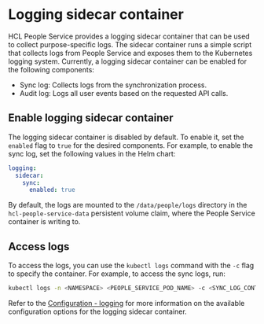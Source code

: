 # Logging sidecar container

HCL People Service provides a logging sidecar container that can be used to collect purpose-specific logs. The sidecar container runs a simple script that collects logs from People Service and exposes them to the Kubernetes logging system. Currently, a logging sidecar container can be enabled for the following components:

- Sync log: Collects logs from the synchronization process.
- Audit log: Logs all user events based on the requested API calls.

## Enable logging sidecar container

The logging sidecar container is disabled by default. To enable it, set the `enabled` flag to `true` for the desired components. For example, to enable the sync log, set the following values in the Helm chart:

```yaml
logging:
  sidecar:
    sync:
      enabled: true
```

By default, the logs are mounted to the `/data/people/logs` directory in the `hcl-people-service-data` persistent volume claim, where the People Service container is writing to.

## Access logs

To access the logs, you can use the `kubectl logs` command with the `-c` flag to specify the container. For example, to access the sync logs, run:

```sh
kubectl logs -n <NAMESPACE> <PEOPLE_SERVICE_POD_NAME> -c <SYNC_LOG_CONTAINER_NAME>
```

Refer to the [Configuration - logging](../../deployment/configuration/index.md#logging-configuration) for more information on the available configuration options for the logging sidecar container.
